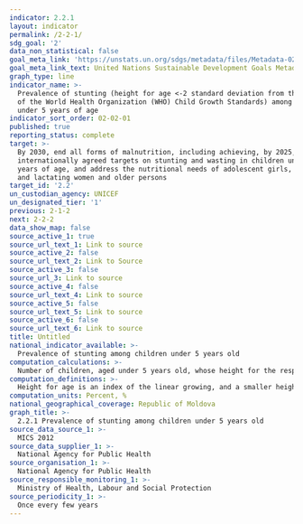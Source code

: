 ```yaml
---
indicator: 2.2.1
layout: indicator
permalink: /2-2-1/
sdg_goal: '2'
data_non_statistical: false
goal_meta_link: 'https://unstats.un.org/sdgs/metadata/files/Metadata-02-02-01.pdf'
goal_meta_link_text: United Nations Sustainable Development Goals Metadata (pdf 232kB)
graph_type: line
indicator_name: >-
  Prevalence of stunting (height for age <-2 standard deviation from the median
  of the World Health Organization (WHO) Child Growth Standards) among children
  under 5 years of age
indicator_sort_order: 02-02-01
published: true
reporting_status: complete
target: >-
  By 2030, end all forms of malnutrition, including achieving, by 2025, the
  internationally agreed targets on stunting and wasting in children under 5
  years of age, and address the nutritional needs of adolescent girls, pregnant
  and lactating women and older persons
target_id: '2.2'
un_custodian_agency: UNICEF
un_designated_tier: '1'
previous: 2-1-2
next: 2-2-2
data_show_map: false
source_active_1: true
source_url_text_1: Link to source
source_active_2: false
source_url_text_2: Link to Source
source_active_3: false
source_url_3: Link to source
source_active_4: false
source_url_text_4: Link to source
source_active_5: false
source_url_text_5: Link to source
source_active_6: false
source_url_text_6: Link to source
title: Untitled
national_indicator_available: >-
  Prevalence of stunting among children under 5 years old
computation_calculations: >-
  Number of children, aged under 5 years old, whose height for the respective age is smaller by two standard deviation from the median reference population, out of the total number of children aged under 5 years old.  
computation_definitions: >-
  Height for age is an index of the linear growing, and a smaller height for the respective age is considered to be stunting. Stunting in children reflects a chronic nutritional deficiency and result in insufficient adequate dietary input for a long period of time, of recurrent or chronic disease, as well as of poor social-economic conditions. The indicator is measured according to the WHO Standards for Child Growth. 
computation_units: Percent, %
national_geographical_coverage: Republic of Moldova
graph_title: >-
  2.2.1 Prevalence of stunting among children under 5 years old 
source_data_source_1: >-
  MICS 2012
source_data_supplier_1: >-
  National Agency for Public Health
source_organisation_1: >-
  National Agency for Public Health
source_responsible_monitoring_1: >-
  Ministry of Health, Labour and Social Protection
source_periodicity_1: >-
  Once every few years
---
```

